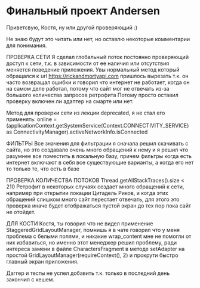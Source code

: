 # Финальный проект Andersen

Приветсвую, Костя, ну или другой проверяющий :)

Не знаю будут это читать или нет, но оставлю некоторые комментарии для понимания.

ПРОВЕРКА СЕТИ
Я сделал глобальный поток постоянно проверяющий доступ к сети, т.к. в зависимости от ее наличия или 
отсутствия меняется поведение приложения.
Увы нормальный метод который обращался к url https://rickandmortyapi.com пришлось вырезать т.к. он
часто возвращал ошибки и говорил что интернет не работает, когда он на самом деле работал, потому
что сайт мог не отвечать из-за большого количества запросов ретрофита
Потому просто оставил проверку включен ли адаптер на смарте или нет.

Метод для проверки сети из лекции deprecated, я не стал его применять:
online = (applicationContext.getSystemService(Context.CONNECTIVITY_SERVICE)
as ConnectivityManager).activeNetworkInfo.isConnected

ФИЛЬТРЫ
Все значения для фильтрации я сначала решил скачивать с сайта, но это создавало очень много обращений
к нему и я решил что разумнее все поместить в локальную базу, причем фильтры когда есть интернет
включают в себя все существующие варианты, а когда его нет то только те, что есть в базе

ПРОВЕРКА КОЛИЧЕСТВА ПОТОКОВ
Thread.getAllStackTraces().size < 210
Ретрофит в некоторых случаях создает много обращений к сети, например при открытии локации 
Цитадель Риков, и когда этих обращений слишком много сайт перестает отвечать, для этого это проверка
иначе будет отображаться пустой экран до тех пор пока сайт не отойдет.

ДЛЯ КОСТИ
Костя, ты говорил что не видел применение StaggeredGridLayoutManager, помнишь я в чате говорил что у
меня проблема с белыми полями, и никакие wrap_content мне не помогли от них избавиться, но именно
этот менеджер решил проблему, ради интереса замени в файле CharactersFragment в методе setAdapter на
простой GridLayoutManager(requireContext(), 2) и прокрути быстро главный экран приложения.


Даггер и тесты не успел добавить т.к. только в последний день закончил с кешем.
